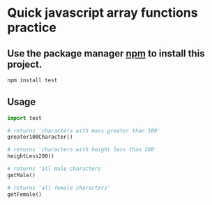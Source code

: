 # Quick javascript array functions practice

## Use the package manager [npm](https://www.npmjs.com/) to install this project.

```bash
npm install test
```

## Usage
```python
import test

# returns 'characters with mass greater than 100'
greater100Character()

# returns 'characters with height less than 200'
heightLess200()

# returns 'all male characters'
getMale()

# returns 'all female characters'
getFemale()
```